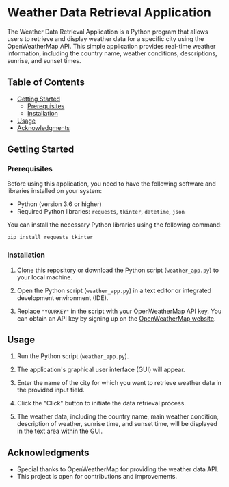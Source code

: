 # Weather Data Retrieval Application

The Weather Data Retrieval Application is a Python program that allows users to retrieve and display weather data for a specific city using the OpenWeatherMap API. This simple application provides real-time weather information, including the country name, weather conditions, descriptions, sunrise, and sunset times.

## Table of Contents

- [Getting Started](#getting-started)
  - [Prerequisites](#prerequisites)
  - [Installation](#installation)
- [Usage](#usage)
- [Acknowledgments](#acknowledgments)

## Getting Started

### Prerequisites

Before using this application, you need to have the following software and libraries installed on your system:

- Python (version 3.6 or higher)
- Required Python libraries: `requests`, `tkinter`, `datetime`, `json`

You can install the necessary Python libraries using the following command:

```bash
pip install requests tkinter
```

### Installation

1. Clone this repository or download the Python script (`weather_app.py`) to your local machine.

2. Open the Python script (`weather_app.py`) in a text editor or integrated development environment (IDE).

3. Replace `"YOURKEY"` in the script with your OpenWeatherMap API key. You can obtain an API key by signing up on the [OpenWeatherMap website](https://openweathermap.org/).

## Usage

1. Run the Python script (`weather_app.py`).

2. The application's graphical user interface (GUI) will appear.

3. Enter the name of the city for which you want to retrieve weather data in the provided input field.

4. Click the "Click" button to initiate the data retrieval process.

5. The weather data, including the country name, main weather condition, description of weather, sunrise time, and sunset time, will be displayed in the text area within the GUI.


## Acknowledgments

- Special thanks to OpenWeatherMap for providing the weather data API.
- This project is open for contributions and improvements.
